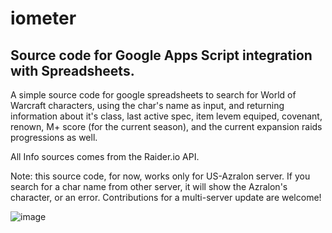# iometer
## Source code for Google Apps Script integration with Spreadsheets.

A simple source code for google spreadsheets to search for World of Warcraft characters, using the char's name as input, and returning information about it's class, last active spec, item levem equiped, covenant, renown, M+ score (for the current season), and the current expansion raids progressions as well.

All Info sources comes from the Raider.io API.

Note: this source code, for now, works only for US-Azralon server. If you search for a char name from other server, it will show the Azralon's character, or an error.
Contributions for a multi-server update are welcome!

![image](https://user-images.githubusercontent.com/89108352/141604132-8710cdfb-79e6-4fcb-a866-a419dfe381a6.png)
